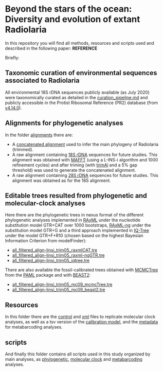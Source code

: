 # Beyond the stars of the ocean: Diversity and evolution of extant Radiolaria
  
In this repository you will find all methods, resources and scripts used and described in the following paper:
**REFERENCE**  
  
Briefly:  
## Taxonomic curation of environmental sequences associated to Radiolaria  
All environmental 18S rDNA sequences publicly available (as July 2020) were taxonomically curated as detailed in the [curation_pipeline.md](https://github.com/MiguelMSandin/radiolaria/blob/master/curation_pipeline.md) and publicly accessible in the Protist Ribosomal Reference (PR2) database (from [v4.14.0](https://github.com/pr2database/pr2database/releases/tag/v4.14.0)).  
  
## Alignments for phylogenetic analyses  
In the folder [alignments](https://github.com/MiguelMSandin/radiolaria/tree/master/alignments) there are:  
- A [concatenated alignment](https://github.com/MiguelMSandin/radiolaria/blob/master/alignments/all_filtered_align-linsi_trim05.fasta.gz) used to infer the main phylogeny of Radiolaria (trimmed).  
- A raw alignment containing [18S rDNA](https://github.com/MiguelMSandin/radiolaria/blob/master/alignments/all_18S_filtered_align-linsi.fasta.gz) sequences for future studies. This alignment was obtained with [MAFFT](https://mafft.cbrc.jp/alignment/software/) (using a L-INS-i algorithm and 1000 refinement cycles) and after triming (with [trimAl](http://trimal.cgenomics.org/) and a 5% gap threshold) was used to generate the concatenated alignment.  
- A raw alignment containing [28S rDNA](https://github.com/MiguelMSandin/radiolaria/blob/master/alignments/all_28S_filtered_align-linsi.fasta.gz) sequences for future studies. This alignment was obtained as for the 18S alignment.  
  
## Editable trees resulted from phylogenetic and molecular-clock analyses  
Here there are the phylogenetic trees in nexus format of the different phylogenetic analyses implemented in [RAxML](https://github.com/stamatak/standard-RAxML) under the nucleotide substitution model GTR+CAT over 1000 bootstraps, [RAxML-ng](https://github.com/amkozlov/raxml-ng) under the substitution model GTR+G and a third approach implemented in [IQ-Tree](http://www.iqtree.org/) under the model GTR+F+R10 (chosen based on the highest Bayesian Information Criterion from modelFinder):  
- [all_filtered_align-linsi_trim05_raxmlCAT.tre](https://github.com/MiguelMSandin/radiolaria/tree/master/trees/all_filtered_align-linsi_trim05_raxmlCAT.tre)  
- [all_filtered_align-linsi_trim05_raxml-ngGTR.tre](https://github.com/MiguelMSandin/radiolaria/tree/master/trees/all_filtered_align-linsi_trim05_raxml-ngGTR.tre)  
- [all_filtered_align-linsi_trim05_iqtree.tre](https://github.com/MiguelMSandin/radiolaria/tree/master/trees/all_filtered_align-linsi_trim05_iqtree.tre)
  
There are also available the fossil-calibrated trees obtained with [MCMCTree](http://abacus.gene.ucl.ac.uk/software/MCMCtree.Tutorials.pdf) from the [PAML](http://abacus.gene.ucl.ac.uk/software/paml.html) package and with [BEAST2](http://www.beast2.org/):
- [all_filtered_align-linsi_trim05_mc09_mcmcTree.tre](https://github.com/MiguelMSandin/radiolaria/tree/master/trees/all_filtered_align-linsi_trim05_mc09_mcmcTree.tre)
- [all_filtered_align-linsi_trim05_mc09_beast2.tre](https://github.com/MiguelMSandin/radiolaria/tree/master/trees/all_filtered_align-linsi_trim05_mc09_beast2.tre)
  
## Resources  
In this folder there are the [control](https://github.com/MiguelMSandin/radiolaria/tree/master/resources/molClock/mcmcTree) and [xml](https://github.com/MiguelMSandin/radiolaria/blob/master/resources/molClock/beast2/all_filtered_align-linsi_trim05_raxmlCAT_mc09_beast2.xml.gz) files to replicate molecular clock analyses, as well as a tsv version of the [calibration model](https://github.com/MiguelMSandin/radiolaria/blob/master/resources/molClock/fossil_calibrations.tsv), and the [metadata](https://github.com/MiguelMSandin/radiolaria/blob/master/resources/metabarcoding/metadata_assembled_nonRedundant.tsv) for metabarcoding analyses.  
  
## scripts  
And finally this folder contains all scripts used in this study organized by main analyses, as [phylogenetic](https://github.com/MiguelMSandin/radiolaria/tree/master/scripts/1_phylo), [molecular clock](https://github.com/MiguelMSandin/radiolaria/tree/master/scripts/2_molClock) and [metabarcoding](https://github.com/MiguelMSandin/radiolaria/tree/master/scripts/3_metaB) analyses.  
